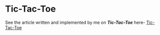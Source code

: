 # Tic-Tac-Toe

See the article written and implemented by me on ***Tic-Tac-Toe*** here- [Tic-Tac-Toe](http://www.geeksforgeeks.org/implementation-of-tic-tac-toe-game/)

